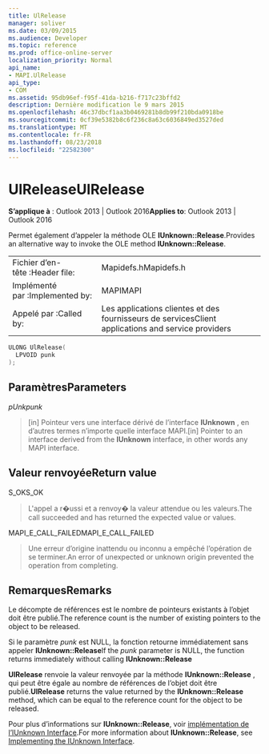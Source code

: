 ```yaml
---
title: UlRelease
manager: soliver
ms.date: 03/09/2015
ms.audience: Developer
ms.topic: reference
ms.prod: office-online-server
localization_priority: Normal
api_name:
- MAPI.UlRelease
api_type:
- COM
ms.assetid: 95db96ef-f95f-41da-b216-f717c23bffd2
description: Dernière modification le 9 mars 2015
ms.openlocfilehash: 46c37dbcf1aa3b0469281b8db99f210bda0918be
ms.sourcegitcommit: 0cf39e5382b8c6f236c8a63c6036849ed3527ded
ms.translationtype: MT
ms.contentlocale: fr-FR
ms.lasthandoff: 08/23/2018
ms.locfileid: "22582300"
---
```

# <a name="ulrelease"></a><span data-ttu-id="3ce64-103">UlRelease</span><span class="sxs-lookup"><span data-stu-id="3ce64-103">UlRelease</span></span>

  
  
<span data-ttu-id="3ce64-104">**S’applique à** : Outlook 2013 | Outlook 2016</span><span class="sxs-lookup"><span data-stu-id="3ce64-104">**Applies to**: Outlook 2013 | Outlook 2016</span></span> 
  
<span data-ttu-id="3ce64-105">Permet également d’appeler la méthode OLE **IUnknown::Release**.</span><span class="sxs-lookup"><span data-stu-id="3ce64-105">Provides an alternative way to invoke the OLE method **IUnknown::Release**.</span></span> 
  
|||
|:-----|:-----|
|<span data-ttu-id="3ce64-106">Fichier d’en-tête :</span><span class="sxs-lookup"><span data-stu-id="3ce64-106">Header file:</span></span>  <br/> |<span data-ttu-id="3ce64-107">Mapidefs.h</span><span class="sxs-lookup"><span data-stu-id="3ce64-107">Mapidefs.h</span></span>  <br/> |
|<span data-ttu-id="3ce64-108">Implémenté par :</span><span class="sxs-lookup"><span data-stu-id="3ce64-108">Implemented by:</span></span>  <br/> |<span data-ttu-id="3ce64-109">MAPI</span><span class="sxs-lookup"><span data-stu-id="3ce64-109">MAPI</span></span>  <br/> |
|<span data-ttu-id="3ce64-110">Appelé par :</span><span class="sxs-lookup"><span data-stu-id="3ce64-110">Called by:</span></span>  <br/> |<span data-ttu-id="3ce64-111">Les applications clientes et des fournisseurs de services</span><span class="sxs-lookup"><span data-stu-id="3ce64-111">Client applications and service providers</span></span>  <br/> |
   
```cpp
ULONG UlRelease(
  LPVOID punk
);
```

## <a name="parameters"></a><span data-ttu-id="3ce64-112">Paramètres</span><span class="sxs-lookup"><span data-stu-id="3ce64-112">Parameters</span></span>

 <span data-ttu-id="3ce64-113">_pUnk_</span><span class="sxs-lookup"><span data-stu-id="3ce64-113">_punk_</span></span>
  
> <span data-ttu-id="3ce64-114">[in] Pointeur vers une interface dérivé de l’interface **IUnknown** , en d’autres termes n’importe quelle interface MAPI.</span><span class="sxs-lookup"><span data-stu-id="3ce64-114">[in] Pointer to an interface derived from the **IUnknown** interface, in other words any MAPI interface.</span></span> 
    
## <a name="return-value"></a><span data-ttu-id="3ce64-115">Valeur renvoyée</span><span class="sxs-lookup"><span data-stu-id="3ce64-115">Return value</span></span>

<span data-ttu-id="3ce64-116">S_OK</span><span class="sxs-lookup"><span data-stu-id="3ce64-116">S_OK</span></span> 
  
> <span data-ttu-id="3ce64-117">L'appel a r�ussi et a renvoy� la valeur attendue ou les valeurs.</span><span class="sxs-lookup"><span data-stu-id="3ce64-117">The call succeeded and has returned the expected value or values.</span></span> 
    
<span data-ttu-id="3ce64-118">MAPI_E_CALL_FAILED</span><span class="sxs-lookup"><span data-stu-id="3ce64-118">MAPI_E_CALL_FAILED</span></span> 
  
> <span data-ttu-id="3ce64-119">Une erreur d’origine inattendu ou inconnu a empêché l’opération de se terminer.</span><span class="sxs-lookup"><span data-stu-id="3ce64-119">An error of unexpected or unknown origin prevented the operation from completing.</span></span>
    
## <a name="remarks"></a><span data-ttu-id="3ce64-120">Remarques</span><span class="sxs-lookup"><span data-stu-id="3ce64-120">Remarks</span></span>

<span data-ttu-id="3ce64-121">Le décompte de références est le nombre de pointeurs existants à l’objet doit être publié.</span><span class="sxs-lookup"><span data-stu-id="3ce64-121">The reference count is the number of existing pointers to the object to be released.</span></span> 
  
<span data-ttu-id="3ce64-122">Si le paramètre _punk_ est NULL, la fonction retourne immédiatement sans appeler **IUnknown::Release**</span><span class="sxs-lookup"><span data-stu-id="3ce64-122">If the  _punk_ parameter is NULL, the function returns immediately without calling **IUnknown::Release**</span></span>
  
 <span data-ttu-id="3ce64-123">**UlRelease** renvoie la valeur renvoyée par la méthode **IUnknown::Release** , qui peut être égale au nombre de références de l’objet doit être publié.</span><span class="sxs-lookup"><span data-stu-id="3ce64-123">**UlRelease** returns the value returned by the **IUnknown::Release** method, which can be equal to the reference count for the object to be released.</span></span> 
  
<span data-ttu-id="3ce64-124">Pour plus d’informations sur **IUnknown::Release**, voir [implémentation de l’IUnknown Interface](implementing-the-iunknown-interface.md).</span><span class="sxs-lookup"><span data-stu-id="3ce64-124">For more information about **IUnknown::Release**, see [Implementing the IUnknown Interface](implementing-the-iunknown-interface.md).</span></span> 
  

